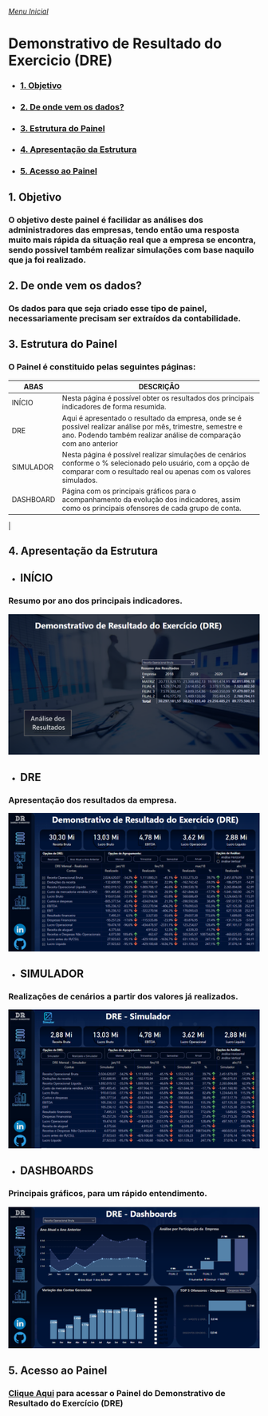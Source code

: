 
###### [Menu Inicial](https://github.com/DaniloRodriigues/Projetos_PowerBI)

# Demonstrativo de Resultado do Exercicio (DRE)

- ### [1. Objetivo](#Link1)
- ### [2. De onde vem os dados?](#Link2)
- ### [3. Estrutura do Painel](#Link4)
- ### [4. Apresentação da Estrutura](#Link5)
- ### [5. Acesso ao Painel](#Link6)

  
  
<a id="link1"></a>
## 1. Objetivo 
### O objetivo deste painel é facilidar as análises dos administradores das empresas, tendo então uma resposta muito mais rápida da situação real que a empresa se encontra, sendo possivel também realizar simulações com base naquilo que ja foi realizado.

<a id="link2"></a>
## 2. De onde vem os dados?
### Os dados para que seja criado esse tipo de painel, necessariamente precisam ser extraídos da contabilidade.


<a id="link3"></a>
## 3. Estrutura do Painel
### O Painel é constituido pelas seguintes páginas:  

|ABAS| DESCRIÇÃO |
|--- | -----|
|INÍCIO | Nesta página é possível obter os resultados dos principais indicadores de forma resumida.
|DRE | Aqui é apresentado o resultado da empresa, onde se é possivel realizar análise por mês, trimestre, semestre e ano. Podendo também realizar análise de comparação com ano anterior
|SIMULADOR| Nesta página é possível realizar simulações de cenários conforme o % selecionado pelo usuário, com a opção de comparar com o resultado real ou apenas com os valores simulados.
|DASHBOARD| Página com os principais gráficos para o acompanhamento da evolução dos indicadores, assim como os principais ofensores de cada grupo de conta.
| 

<a id="link4"></a>
## 4. Apresentação da Estrutura

- ## INÍCIO
### Resumo por ano dos principais indicadores.
![SCREENSHOT](/Imagens/DRE_Inicio.PNG)  

- ## DRE
### Apresentação dos resultados da empresa.
![SCREENSHOT](/Imagens/DRE_Apresentacao_Resultado.PNG) 

- ## SIMULADOR
### Realizações de cenários a partir dos valores já realizados.
![SCREENSHOT](/Imagens/DRE_Simulador.PNG) 

- ## DASHBOARDS
### Principais gráficos, para um rápido entendimento.
![SCREENSHOT](/Imagens/DRE_Dashboards.PNG) 


<a id="link4"></a>
## 5. Acesso ao Painel
### [Clique Aqui](https://app.powerbi.com/view?r=eyJrIjoiYjBjMzFjZDAtMjkwZC00ODIzLWFjZWMtMmE3NzVhNjgzMDIwIiwidCI6IjViZmM4YjUyLWU2MmEtNGQ1MS05MGQ4LTA5NmFhZTg0Zjg3NSJ9) para acessar o Painel do Demonstrativo de Resultado do Exercício (DRE)